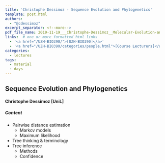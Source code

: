 ```yaml
---
title: 'Christophe Dessimoz - Sequence Evolution and Phylogenetics'
template: post.html
authors:
  - "@cdessimoz"
excerpt_separator: <!--more-->
pdf_file_name: 2019-11-19___Christophe-Dessimoz__Molecular-Evolution-and-Phylogenetics__UZH-BIO390-HS19-lecture-09.pdf
links:  # one or more formatted html links
  - '<a href="/UZH-BIO390/">[UZH-BIO390]</a>'
  - '<a href="/UZH-BIO390/categories/people.html">[Course Lecturers]</a>'
categories:
  - lectures
tags:
  - material
  - days
---
```


## Sequence Evolution and Phylogenetics
#### Christophe Dessimoz [UniL]

##### Content

- Pairwise distance estimation
   - Markov models
   - Maximum likelihood
- Tree thinking & terminology
- Tree inference
   - Methods
   - Confidence



